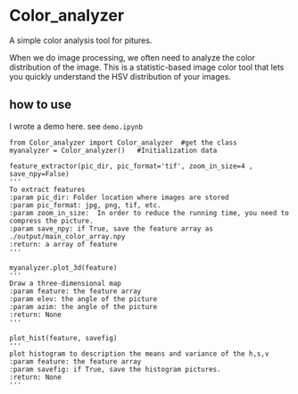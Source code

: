 # Color_analyzer
A simple color analysis tool for pitures.

When we do image processing, we often need to analyze the color distribution of the image. This is a statistic-based image color tool that lets you quickly understand the HSV distribution of your images.

## how to use
I wrote a demo here. see `demo.ipynb`

```
from Color_analyzer import Color_analyzer  #get the class
myanalyzer = Color_analyzer()   #Initialization data
```
```
feature_extractor(pic_dir, pic_format='tif', zoom_in_size=4 , save_npy=False)
'''
To extract features
:param pic_dir: Folder location where images are stored
:param pic_format: jpg, png, tif, etc.
:param zoom_in_size:  In order to reduce the running time, you need to compress the picture.
:param save_npy: if True, save the feature array as ./output/main_color_array.npy
:return: a array of feature
'''
```

```
myanalyzer.plot_3d(feature)
'''
Draw a three-dimensional map
:param feature: the feature array
:param elev: the angle of the picture
:param azim: the angle of the picture
:return: None
'''
```

```
plot_hist(feature, savefig)
'''
plot histogram to description the means and variance of the h,s,v
:param feature: the feature array
:param savefig: if True, save the histogram pictures.
:return: None
'''
```
